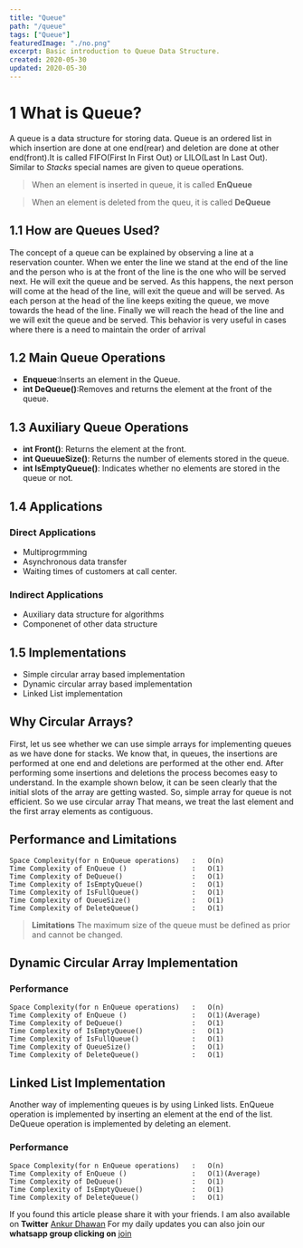 ```yaml
---
title: "Queue"
path: "/queue"
tags: ["Queue"]
featuredImage: "./no.png"
excerpt: Basic introduction to Queue Data Structure.
created: 2020-05-30
updated: 2020-05-30
---
```


# 1 What is Queue?
A queue is a data structure for storing data. Queue is an ordered list in which insertion are done at one end(rear) and deletion are done at other end(front).It is called FIFO(First In First Out) or LILO(Last In Last Out).	
Similar to *Stacks* special names are given to queue operations. 
>When an element is inserted in queue, it is called **EnQueue**

>When an element is deleted from the queu, it is called **DeQueue**

## 1.1 How are Queues Used?
The	concept	of	a	queue	can	be	explained	by	observing	a	line	at	a	reservation	counter.	When	we enter	the	line	we	stand	at	the	end	of	the	line	and	the	person	who	is	at	the	front	of	the	line	is	the	one who	will	be	served	next.	He	will	exit	the	queue	and	be	served.
As	this	happens,	the	next	person	will	come	at	the	head	of	the	line,	will	exit	the	queue	and	will	be served.	As	each	person	at	the	head	of	the	line	keeps	exiting	the	queue,	we	move	towards	the	head of	the	line.	Finally	we	will	reach	the	head	of	the	line	and	we	will	exit	the	queue	and	be	served. This	behavior	is	very	useful	in	cases	where	there	is	a	need	to	maintain	the	order	of	arrival

## 1.2 Main Queue Operations
* **Enqueue**:Inserts an element in the Queue.
* **int DeQueue()**:Removes and returns the element at the front of the queue.

## 1.3 Auxiliary Queue Operations
* **int Front()**: Returns the element at the front.
* **int QueuueSize()**: Returns the number of elements stored in the queue.
* **int IsEmptyQueue()**: Indicates whether no elements are stored in the queue or not.

## 1.4 Applications

### Direct Applications
* Multiprogrmming
* Asynchronous data transfer
* Waiting times of customers at call center.

### Indirect Applications
* Auxiliary data structure for algorithms
* Componenet of other data structure

## 1.5 Implementations
* Simple circular array based implementation
* Dynamic circular array based implementation
* Linked List implementation

## Why Circular Arrays?
First,	let	us	see	whether	we	can	use	simple	arrays	for	implementing	queues	as	we	have	done	for stacks.	We	know	that,	in	queues,	the	insertions	are	performed	at	one	end	and	deletions	are performed	at	the	other	end.	After	performing	some	insertions	and	deletions	the	process	becomes easy	to	understand.
In	the	example	shown	below,	it	can	be	seen	clearly	that	the	initial	slots	of	the	array	are	getting wasted.	So,	simple	array		for	queue	is	not	efficient.	So we use circular array	That	means,	we	treat	the	last	element	and	the	first	array elements	as	contiguous.


## Performance and Limitations
```
Space Complexity(for n EnQueue operations)   :   O(n)
Time Complexity of EnQueue ()                :   O(1)
Time Complexity of DeQueue()                 :   O(1)
Time Complexity of IsEmptyQueue()            :   O(1)
Time Complexity of IsFullQueue()             :   O(1)
Time Complexity of QueueSize()               :   O(1)
Time Complexity of DeleteQueue()             :   O(1)
```
> **Limitations** 	The	maximum	size	of	the	queue	must	be	defined	as	prior	and	cannot	be	changed. 

## Dynamic Circular Array Implementation

### Performance

```
Space Complexity(for n EnQueue operations)   :   O(n)
Time Complexity of EnQueue ()                :   O(1)(Average)
Time Complexity of DeQueue()                 :   O(1)
Time Complexity of IsEmptyQueue()            :   O(1)
Time Complexity of IsFullQueue()             :   O(1)
Time Complexity of QueueSize()               :   O(1)
Time Complexity of DeleteQueue()             :   O(1)
```

## Linked List Implementation
Another	way	of	implementing	queues	is	by	using	Linked	lists.	EnQueue	operation	is	implemented by	inserting	an	element	at	the	end	of	the	list.	DeQueue	operation	is	implemented	by	deleting	an element.

### Performance

```
Space Complexity(for n EnQueue operations)   :   O(n)
Time Complexity of EnQueue ()                :   O(1)(Average)
Time Complexity of DeQueue()                 :   O(1)
Time Complexity of IsEmptyQueue()            :   O(1)
Time Complexity of DeleteQueue()             :   O(1)
```

If you found this article please share it with your friends. I am also available on **Twitter** [Ankur Dhawan](https://twitter.com/AnkurDh86416728) 
For my daily updates you can also join our **whatsapp group clicking on** [join](https://chat.whatsapp.com/KTmCktGLllxDU7DgtLVcu7)